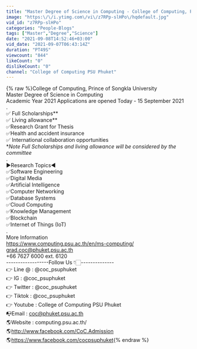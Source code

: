 ```yaml
---
title: "Master Degree of Science in Computing - College of Computing, PSU Phuket"
image: "https:\/\/i.ytimg.com\/vi\/z7RPp-slHPo\/hqdefault.jpg"
vid_id: "z7RPp-slHPo"
categories: "People-Blogs"
tags: ["Master","Degree","Science"]
date: "2021-09-08T14:52:46+03:00"
vid_date: "2021-09-07T06:43:14Z"
duration: "PT49S"
viewcount: "844"
likeCount: "0"
dislikeCount: "0"
channel: "College of Computing PSU Phuket"
---
```

{% raw %}College of Computing, Prince of Songkla University<br />Master Degree of Science in Computing <br />Academic Year 2021 Applications are opened Today - 15 September 2021<br />.<br />✅ Full Scholarships**<br />✅ Living allowance**<br />✅Research Grant for Thesis<br />✅Health and accident insurance<br />✅ International collaboration opportunities<br />**Note Full Scholarships and living allowance will be considered by the committee*<br />.<br />▶️Research Topics◀️<br />✅Software Engineering<br />✅Digital Media<br />✅Artificial Intelligence<br />✅Computer Networking<br />✅Database Systems<br />✅Cloud Computing<br />✅Knowledge Management<br />✅Blockchain<br />✅Internet of Things (IoT)<br />.<br />More Information<br /><a rel="nofollow" target="blank" href="https://www.computing.psu.ac.th/en/ms-computing/">https://www.computing.psu.ac.th/en/ms-computing/</a><br />grad.coc@phuket.psu.ac.th<br />+66 7627 6000 ext. 6120<br />------------------Follow Us 👇🏻--------------<br />👉 Line @ : @coc_psuphuket<br />👉 IG : @coc_psuphuket<br />👉 Twitter : @coc_psuphuket<br />👉 Tiktok : @coc_psuphuket<br />👉 Youtube : College of Computing PSU Phuket<br />📭Email : coc@phuket.psu.ac.th<br />🌎Website : computing.psu.ac.th/<br />🌎<a rel="nofollow" target="blank" href="http://www.facebook.com/CoC.Admission">http://www.facebook.com/CoC.Admission</a><br />🌎<a rel="nofollow" target="blank" href="https://www.facebook.com/cocpsuphuket">https://www.facebook.com/cocpsuphuket</a>{% endraw %}
